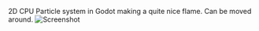 2D CPU Particle system in Godot making a quite nice flame. Can be moved around.
![Screenshot](https://raw.githubusercontent.com/Spearfield/GodotFlame/main/Flame.png)
